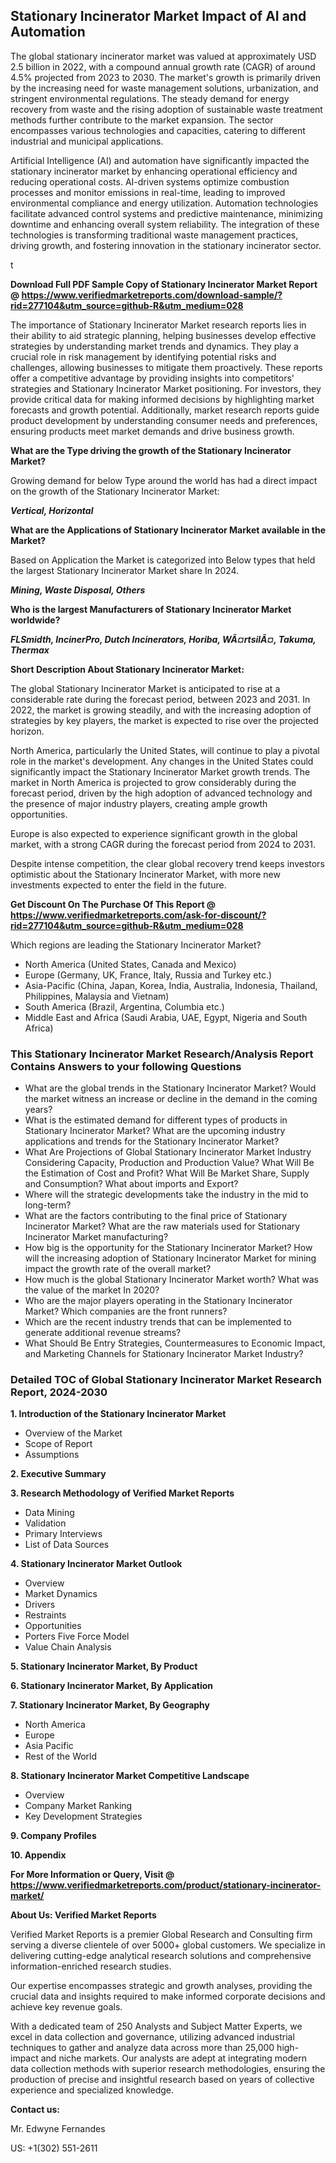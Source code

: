 <h2>Stationary Incinerator Market Impact of AI and Automation</h2><p>The global stationary incinerator market was valued at approximately USD 2.5 billion in 2022, with a compound annual growth rate (CAGR) of around 4.5% projected from 2023 to 2030. The market's growth is primarily driven by the increasing need for waste management solutions, urbanization, and stringent environmental regulations. The steady demand for energy recovery from waste and the rising adoption of sustainable waste treatment methods further contribute to the market expansion. The sector encompasses various technologies and capacities, catering to different industrial and municipal applications.</p><p>Artificial Intelligence (AI) and automation have significantly impacted the stationary incinerator market by enhancing operational efficiency and reducing operational costs. AI-driven systems optimize combustion processes and monitor emissions in real-time, leading to improved environmental compliance and energy utilization. Automation technologies facilitate advanced control systems and predictive maintenance, minimizing downtime and enhancing overall system reliability. The integration of these technologies is transforming traditional waste management practices, driving growth, and fostering innovation in the stationary incinerator sector.</p>t</p><p id="" class=""><strong>Download Full PDF Sample Copy of Stationary Incinerator Market Report @ <a href="https://www.verifiedmarketreports.com/download-sample/?rid=277104&utm_source=github-R&utm_medium=028" target="_blank">https://www.verifiedmarketreports.com/download-sample/?rid=277104&utm_source=github-R&utm_medium=028</a></strong></p><p>The importance of&nbsp;Stationary Incinerator Market research reports lies in their ability to aid strategic planning, helping businesses develop effective strategies by understanding market trends and dynamics. They play a crucial role in risk management by identifying potential risks and challenges, allowing businesses to mitigate them proactively. These reports offer a competitive advantage by providing insights into competitors' strategies and Stationary Incinerator Market positioning. For investors, they provide critical data for making informed decisions by highlighting market forecasts and growth potential. Additionally, market research reports guide product development by understanding consumer needs and preferences, ensuring products meet market demands and drive business growth.</p><p><strong>What are the&nbsp;Type driving the growth of the Stationary Incinerator Market?</strong></p><p id="" class="">Growing demand for below Type around the world has had a direct impact on the growth of the Stationary Incinerator Market:</p><em><strong>Vertical, Horizontal</strong></em></p><strong>What are the&nbsp;Applications&nbsp;of Stationary Incinerator Market available in the Market?</strong></p><p id="" class="">Based on Application the Market is categorized into Below types that held the largest Stationary Incinerator Market share In 2024.</p><em><strong>Mining, Waste Disposal, Others</strong></em></p><strong>Who is the largest Manufacturers of Stationary Incinerator Market worldwide?</strong></p><p><em><strong>FLSmidth, IncinerPro, Dutch Incinerators, Horiba, WÃ¤rtsilÃ¤, Takuma, Thermax</strong></em></p><p id="" class=""><strong>Short Description About Stationary Incinerator Market:</strong></p><p>The global Stationary Incinerator Market is anticipated to rise at a considerable rate during the forecast period, between 2023 and 2031. In 2022, the market is growing steadily, and with the increasing adoption of strategies by key players, the market is expected to rise over the projected horizon.</p><p>North America, particularly the United States, will continue to play a pivotal role in the market's development. Any changes in the United States could significantly impact the Stationary Incinerator Market growth trends. The market in North America is projected to grow considerably during the forecast period, driven by the high adoption of advanced technology and the presence of major industry players, creating ample growth opportunities.</p><p>Europe is also expected to experience significant growth in the global market, with a strong CAGR during the forecast period from 2024 to 2031.</p><p>Despite intense competition, the clear global recovery trend keeps investors optimistic about the Stationary Incinerator Market, with more new investments expected to enter the field in the future.</p><p id="" class=""><strong>Get Discount On The Purchase Of This Report @ <a href="https://www.verifiedmarketreports.com/ask-for-discount/?rid=277104&utm_source=github-R&utm_medium=028" target="_blank">https://www.verifiedmarketreports.com/ask-for-discount/?rid=277104&utm_source=github-R&utm_medium=028</a></strong></p>Which regions are leading the Stationary Incinerator Market?</p><ul><li>North America (United States, Canada and Mexico)</li><li>Europe (Germany, UK, France, Italy, Russia and Turkey etc.)</li><li>Asia-Pacific (China, Japan, Korea, India, Australia, Indonesia, Thailand, Philippines, Malaysia and Vietnam)</li><li>South America (Brazil, Argentina, Columbia etc.)</li><li>Middle East and Africa (Saudi Arabia, UAE, Egypt, Nigeria and South Africa)</li></ul><h3 id="" class="">This Stationary Incinerator Market Research/Analysis Report Contains Answers to your following Questions</h3><ul><li>What are the global trends in the Stationary Incinerator Market? Would the market witness an increase or decline in the demand in the coming years?</li><li>What is the estimated demand for different types of products in Stationary Incinerator Market? What are the upcoming industry applications and trends for the Stationary Incinerator Market?</li><li>What Are Projections of Global Stationary Incinerator Market Industry Considering Capacity, Production and Production Value? What Will Be the Estimation of Cost and Profit? What Will Be Market Share, Supply and Consumption? What about imports and Export?</li><li>Where will the strategic developments take the industry in the mid to long-term?</li><li>What are the factors contributing to the final price of Stationary Incinerator Market? What are the raw materials used for Stationary Incinerator Market manufacturing?</li><li>How big is the opportunity for the Stationary Incinerator Market? How will the increasing adoption of Stationary Incinerator Market for mining impact the growth rate of the overall market?</li><li>How much is the global Stationary Incinerator Market worth? What was the value of the market In 2020?</li><li>Who are the major players operating in the Stationary Incinerator Market? Which companies are the front runners?</li><li>Which are the recent industry trends that can be implemented to generate additional revenue streams?</li><li>What Should Be Entry Strategies, Countermeasures to Economic Impact, and Marketing Channels for Stationary Incinerator Market Industry?</li></ul><h3 id="" class="">Detailed TOC of Global Stationary Incinerator Market Research Report, 2024-2030</h3><p id="" class=""><strong>1. Introduction of the Stationary Incinerator Market</strong></p><ul><li>Overview of the Market</li><li>Scope of Report</li><li>Assumptions</li></ul><p id="" class=""><strong>2. Executive Summary</strong></p><p id="" class=""><strong>3. Research Methodology of Verified Market Reports</strong></p><ul><li>Data Mining</li><li>Validation</li><li>Primary Interviews</li><li>List of Data Sources</li></ul><p id="" class=""><strong>4. Stationary Incinerator Market Outlook</strong></p><ul><li>Overview</li><li>Market Dynamics</li><li>Drivers</li><li>Restraints</li><li>Opportunities</li><li>Porters Five Force Model</li><li>Value Chain Analysis</li></ul><p id="" class=""><strong>5. Stationary Incinerator Market, By Product</strong></p><p id="" class=""><strong>6. Stationary Incinerator Market, By Application</strong></p><p id="" class=""><strong>7. Stationary Incinerator Market, By Geography</strong></p><ul><li>North America</li><li>Europe</li><li>Asia Pacific</li><li>Rest of the World</li></ul><p id="" class=""><strong>8. Stationary Incinerator Market Competitive Landscape</strong></p><ul><li>Overview</li><li>Company Market Ranking</li><li>Key Development Strategies</li></ul><p id="" class=""><strong>9. Company Profiles</strong></p><p id="" class=""><strong>10. Appendix</strong></p><p id="" class=""><strong>For More Information or Query, Visit @ <a href="https://www.verifiedmarketreports.com/product/stationary-incinerator-market/" target="_blank">https://www.verifiedmarketreports.com/product/stationary-incinerator-market/</a></strong></p><p id="" class=""><strong>About Us: Verified Market Reports</strong></p><p id="" class="">Verified Market Reports is a premier Global Research and Consulting firm serving a diverse clientele of over 5000+ global customers. We specialize in delivering cutting-edge analytical research solutions and comprehensive information-enriched research studies.</p><p id="" class="">Our expertise encompasses strategic and growth analyses, providing the crucial data and insights required to make informed corporate decisions and achieve key revenue goals.</p><p id="" class="">With a dedicated team of 250 Analysts and Subject Matter Experts, we excel in data collection and governance, utilizing advanced industrial techniques to gather and analyze data across more than 25,000 high-impact and niche markets. Our analysts are adept at integrating modern data collection methods with superior research methodologies, ensuring the production of precise and insightful research based on years of collective experience and specialized knowledge.</p><p id="" class=""><strong>Contact us:</strong></p><p id="" class="">Mr. Edwyne Fernandes</p><p id="" class="">US: +1(302) 551-2611</p>